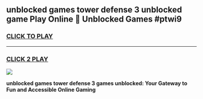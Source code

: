 
## unblocked games tower defense 3 unblocked game Play Online 👋 Unblocked Games #ptwi9
<h3>
<a href="https://premium.freeplayer.one?title=unblocked_games_tower_defense_3&ref=21F">CLICK TO PLAY</a></h3>
<hr>

<h3>
<a href="https://premium.freeplayer.one?title=unblocked_games_tower_defense_3&ref=21F">CLICK 2 PLAY</a>
  
</h3>

<a href="https://premium.freeplayer.one?title=unblocked_games_tower_defense_3&ref=21F/"><img src="https://clearcache.store/games.png"></a>


**unblocked games tower defense 3 games unblocked: Your Gateway to Fun and Accessible Online Gaming**
